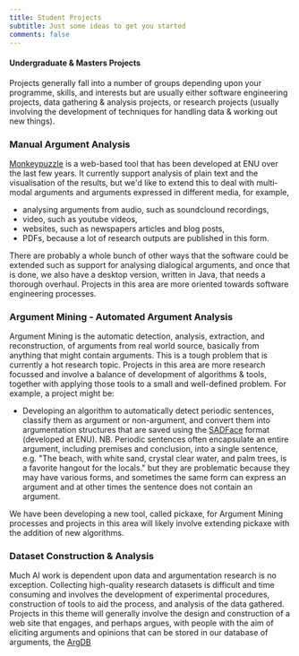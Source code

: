 ```yaml
---
title: Student Projects 
subtitle: Just some ideas to get you started
comments: false
---
```


#### Undergraduate & Masters Projects

Projects generally fall into a number of groups depending upon your programme, skills, and interests but are usually either software engineering projects, data gathering & analysis projects, or research projects (usually involving the development of techniques for handling data & working out new things).

### Manual Argument Analysis

[Monkeypuzzle](http://arg.napier.ac.uk/monkeypuzzle) is a web-based tool that has been developed at ENU over the last few years. It currently support analysis of plain text and the visualisation of the results, but we'd like to extend this to deal with multi-modal arguments and arguments expressed in different media, for example, 

* analysing arguments from audio, such as soundclound recordings,
* video, such as youtube videos, 
* websites, such as newspapers articles and blog posts,
* PDFs, because a lot of research outputs are published in this form.

There are probably a whole bunch of other ways that the software could be extended such as support for analysing dialogical arguments, and once that is done, we also have a desktop version, written in Java, that needs a thorough overhaul. Projects in this area are more oriented towards software engineering processes.

### Argument Mining - Automated Argument Analysis

Argument Mining is the automatic detection, analysis, extraction, and reconstruction, of arguments from real world source, basically from anything that might contain arguments. This is a tough problem that is currently a hot research topic. Projects in this area are more research focussed and involve a balance of development of algorithms & tools, together with applying those tools to a small and well-defined problem. For example, a project might be:

* Developing an algorithm to automatically detect periodic sentences, classify them as argument or non-argument, and convert them into argumentation structures that are saved using the [SADFace](/page/project/sadface) format (developed at ENU). NB. Periodic sentences often encapsulate an entire argument, including premises and conclusion, into a single sentence, e.g. "The beach, with white sand, crystal clear water, and palm trees, is a favorite hangout for the locals." but they are problematic because they may have various forms, and sometimes the same form can express an argument and at other times the sentence does not contain an argument.

We have been developing a new tool, called pickaxe, for Argument Mining processes and projects in this area will likely involve extending pickaxe with the addition of new algorithms.

### Dataset Construction & Analysis

Much AI work is dependent upon data and argumentation research is no exception. Collecting high-quality research datasets is difficult and time consuming and involves the development of experimental procedures, construction of tools to aid the process, and analysis of the data gathered. Projects in this theme will generally involve the design and construction of a web site that engages, and perhaps argues, with people with the aim of eliciting arguments and opinions that can be stored in our database of arguments, the [ArgDB](/page/project/argdb)
